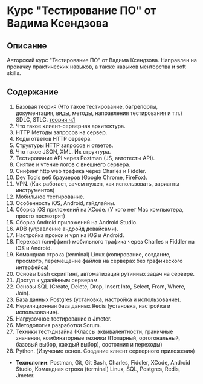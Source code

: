 # Курс "Тестирование ПО" от Вадима Ксендзова

## Описание
Авторский курс "Тестирование ПО" от Вадима Ксендзова. Направлен на прокачку практических навыков, а также навыков менторства и soft skills. 

## Содержание
1. Базовая теория (Что такое тестирование, багрепорты, документация, виды, методы, направления тестирования и т.п.) SDLC, STLC. [теория ч.1](https://docs.google.com/document/d/1UaENYpMCJzAkDiIAuVYA3mDpdRF-HFjpMk3JFS0ETsE/edit?usp=drive_link)
3. Что такое клиент-серверная архитектура.
4. HTTP Методы запросов на сервер.
5. Коды ответов HTTP сервера.
6. Структуры HTTP запросов и ответов.
7. Что такое JSON, XML. Их структура.
8. Тестирование API через Postman (JS, автотесты API).
9. Снятие и чтение логов c внешнего сервера.
10. Снифинг http web трафика через Charles и Fiddler.
11. Dev Tools веб браузеров (Google Chrome, FireFox).
12. VPN. (Как работает, зачем нужен, как использовать, варианты инструментов)
13. Мобильное тестирование.
14. Особенность iOS, Android, гайдлайны.
15. Сборка iOS приложений на XCode. (У кого нет Mac компьютера, просто посмотрят)
16. Сборка Android приложений на Android Studio.
17. ADB (управление андройд девайсами).
18. Настройка прокси и vpn на iOS и Android.
19. Перехват (сниффинг) мобильного трафика через Charles и Fiddler на iOS и Android.
20. Командная строка (terminal) Linux (копирование, создание, просмотр, перемещение файлов на серверах без графического интерфейса)
21. Основы bash скриптинг, автоматизация рутинных задач на сервере.
22. Доступ к удалённым серверам.
23. Основы SQL (Create, Delete, Drop, Insert Into, Select, From, Where, Join).
24. База данных Postgres (установка, настройка и использование).
25. Нереляционная база данных Redis (установка, настройка и использование).
26. Нагрузочное тестирование в Jmeter.
27. Методология разработки Scrum.
28. Техники тест-дизайна (Классы эквивалентности, граничные значения, комбинаторные техники (Попарный, ортогональный, базовый выбор, каждый выбор), состояния и переходы)
29. Python. (Изучение основ. Создание клиент серверного приложения)
    
- **Технологии**: Postman, Git, Git Bash, Charles, Fiddler, XCode, Android Studio, Командная строка (terminal) Linux, SQL, Postgres, Redis, Jmeter.



